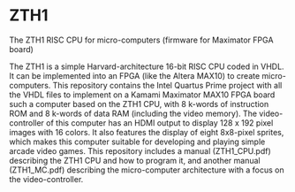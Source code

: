 # ZTH1
The ZTH1 RISC CPU for micro-computers (firmware for Maximator FPGA board)

The ZTH1 is a simple Harvard-architecture 16-bit RISC CPU coded in VHDL.
It can be implemented into an FPGA (like the Altera MAX10) to create micro-computers.
This repository contains the Intel Quartus Prime project with all the VHDL files to
implement on a Kamami Maximator MAX10 FPGA board such a computer based on the
ZTH1 CPU, with 8 k-words of instruction ROM and 8 k-words of data RAM
(including the video memory). The video-controller of this computer has an HDMI
output to display 128 x 192 pixel images with 16 colors. It also features
the display of eight 8x8-pixel sprites, which makes this computer suitable for
developing and playing simple arcade video games. This repository includes a manual (ZTH1_CPU.pdf)
describing the ZTH1 CPU and how to program it, and another manual (ZTH1_MC.pdf) describing the micro-computer
architecture with a focus on the video-controller.

